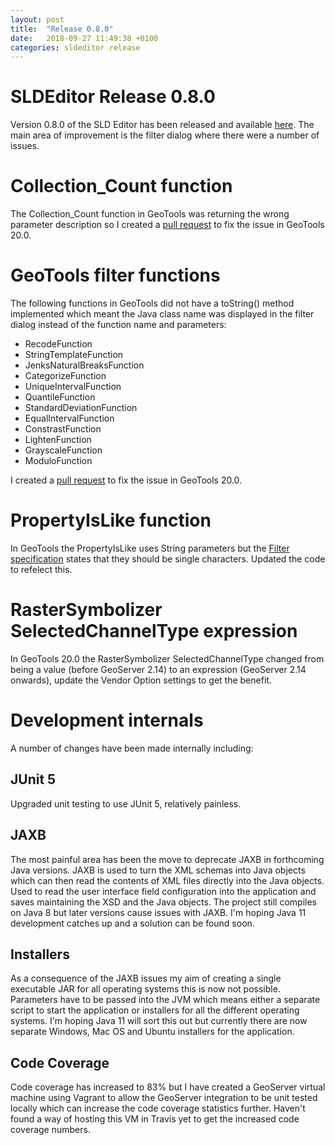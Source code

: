 ```yaml
---
layout: post
title:  "Release 0.8.0"
date:   2018-09-27 11:49:38 +0100
categories: sldeditor release
---
```


SLDEditor Release 0.8.0
=======================

Version 0.8.0 of the SLD Editor has been released and available [here][sldeditor-release].  The main area of improvement is the filter dialog where there were a number of issues.

Collection_Count function
=========================

The Collection_Count function in GeoTools was returning the wrong parameter description so I created a [pull request](https://osgeo-org.atlassian.net/browse/GEOT-6032) to fix the issue in GeoTools 20.0.

GeoTools filter functions
=========================

The following functions in GeoTools did not have a toString() method implemented which meant the Java class name was displayed in the filter dialog instead of the function name and parameters:

* RecodeFunction
* StringTemplateFunction
* JenksNaturalBreaksFunction
* CategorizeFunction
* UniqueIntervalFunction
* QuantileFunction
* StandardDeviationFunction
* EqualIntervalFunction
* ConstrastFunction
* LightenFunction
* GrayscaleFunction
* ModuloFunction

I created a [pull request](https://osgeo-org.atlassian.net/browse/GEOT-6033) to fix the issue in GeoTools 20.0.

PropertyIsLike function
=======================

In GeoTools the PropertyIsLike uses String parameters but the [Filter specification](http://schemas.opengis.net/filter/1.1.0/filter.xsd) states that they should be single characters.  Updated the code to refelect this.

RasterSymbolizer SelectedChannelType expression
===============================================

In GeoTools 20.0 the RasterSymbolizer SelectedChannelType changed from being a value (before GeoServer 2.14) to an expression (GeoServer 2.14 onwards), update the Vendor Option settings to get the benefit.

Development internals
=====================

A number of changes have been made internally including:

JUnit 5
-------
Upgraded unit testing to use JUnit 5, relatively painless. 

JAXB
----

The most painful area has been the move to deprecate JAXB in forthcoming Java versions.  JAXB is used to turn the XML schemas into Java objects which can then read the contents of XML files directly into the Java objects.  Used to read the user interface field configuration into the application and saves maintaining the XSD and the Java objects. The project still compiles on Java 8 but later versions cause issues with JAXB. I'm hoping Java 11 development catches up and a solution can be found soon.  
 
Installers
----------
As a consequence of the JAXB issues my aim of creating a single executable JAR for all operating systems this is now not possible. Parameters have to be passed into the JVM which means either a separate script to start the application or installers for all the different operating systems.  I'm hoping Java 11 will sort this out but currently there are now separate Windows, Mac OS and Ubuntu installers for the application.

Code Coverage
-------------

Code coverage has increased to 83% but I have created a GeoServer virtual machine using Vagrant to allow the GeoServer integration to be unit tested locally which can increase the code coverage statistics further.  Haven't found a way of hosting this VM in Travis yet to get the increased code coverage numbers.

[sldeditor-release]: https://github.com/robward-scisys/sldeditor/releases/tag/0.8.0
